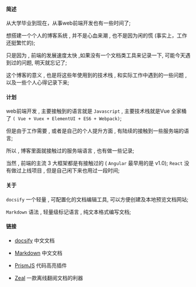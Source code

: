 #### 简述

从大学毕业到现在，从事web前端开发也有一些时间了;
    
想搭建一个个人的博客系统 , 并不是心血来潮 , 也不是因为闲的慌 (事实上，工作还挺繁忙的);

只是因为 , 前端的发展速度太快 ,如果没有一个文档类工具来记录一下, 可能今天遇到过的问题, 明天就忘记了;

这个博客的意义 , 也是将这些年使用到的技术栈 , 和实际工作中遇到的一些问题 , 以及一些个人心得记录下来;

#### 计划

web前端开发 , 主要接触到的语言就是 ` Javascript ` , 主要技术栈就是Vue 全家桶了 ` ( Vue + Vuex + ElementUI + ES6 + Webpack) `;

但是由于工作需要 , 或者是自己的个人提升方面 , 有陆续的接触到一些服务端的语言;

所以 , 博客里面就接触过的服务端语言 , 也有做一些记录;

当然 , 前端的主流 3 大框架都是有接触过的 ( ` Angular ` 最早用的是 v1.0);  ` React ` 没有做过上线项目 , 但是自己闲下来也用过一段时间;

#### 关于

` docsify ` 一个轻量 , 可配置化的文档编辑工具, 可以方便创建及本地预览文档网站;

` Markdown ` 语法 , 轻量级标记语言 , 纯文本格式编写文档;


#### 链接

 - [docsify](https://docsify.js.org/#/) 中文文档

 - [Markdown](http://xianbai.me/learn-md/index.html) 中文文档

 - [PrismJS](https://github.com/PrismJS/prism/tree/gh-pages/components) 代码高亮插件

 - [Zeal](https://zealdocs.org/) 一款离线翻阅文档的利器



